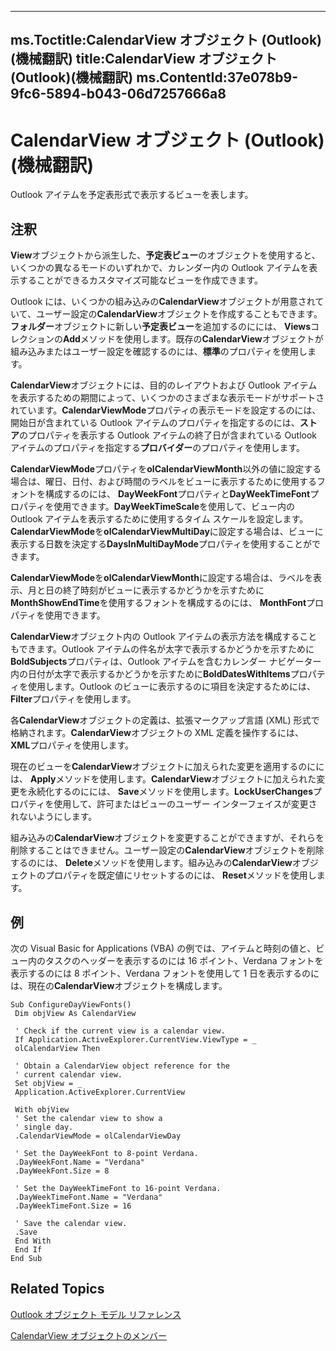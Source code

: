 

---
ms.Toctitle:CalendarView オブジェクト (Outlook)(機械翻訳)
title:CalendarView オブジェクト (Outlook)(機械翻訳)
ms.ContentId:37e078b9-9fc6-5894-b043-06d7257666a8
---
# CalendarView オブジェクト (Outlook)(機械翻訳)




Outlook アイテムを予定表形式で表示するビューを表します。

## 注釈
**View**オブジェクトから派生した、**予定表ビュー**のオブジェクトを使用すると、いくつかの異なるモードのいずれかで、カレンダー内の Outlook アイテムを表示することができるカスタマイズ可能なビューを作成できます。



Outlook には、いくつかの組み込みの**CalendarView**オブジェクトが用意されていて、ユーザー設定の**CalendarView**オブジェクトを作成することもできます。**フォルダー**オブジェクトに新しい**予定表ビュー**を追加するのにには、 **Views**コレクションの**Add**メソッドを使用します。既存の**CalendarView**オブジェクトが組み込みまたはユーザー設定を確認するのには、**標準**のプロパティを使用します。



**CalendarView**オブジェクトには、目的のレイアウトおよび Outlook アイテムを表示するための期間によって、いくつかのさまざまな表示モードがサポートされています。**CalendarViewMode**プロパティの表示モードを設定するのには、開始日が含まれている Outlook アイテムのプロパティを指定するのには、**ストア**のプロパティを表示する Outlook アイテムの終了日が含まれている Outlook アイテムのプロパティを指定する**プロバイダー**のプロパティを使用します。



**CalendarViewMode**プロパティを**olCalendarViewMonth**以外の値に設定する場合は、曜日、日付、および時間のラベルをビューに表示するために使用するフォントを構成するのには、 **DayWeekFont**プロパティと**DayWeekTimeFont**プロパティを使用できます。**DayWeekTimeScale**を使用して、ビュー内の Outlook アイテムを表示するために使用するタイム スケールを設定します。**CalendarViewMode**を**olCalendarViewMultiDay**に設定する場合は、ビューに表示する日数を決定する**DaysInMultiDayMode**プロパティを使用することができます。



**CalendarViewMode**を**olCalendarViewMonth**に設定する場合は、ラベルを表示、月と日の終了時刻がビューに表示するかどうかを示すために**MonthShowEndTime**を使用するフォントを構成するのには、 **MonthFont**プロパティを使用できます。



**CalendarView**オブジェクト内の Outlook アイテムの表示方法を構成することもできます。Outlook アイテムの件名が太字で表示するかどうかを示すために**BoldSubjects**プロパティは、Outlook アイテムを含むカレンダー ナビゲーター内の日付が太字で表示するかどうかを示すために**BoldDatesWithItems**プロパティを使用します。Outlook のビューに表示するのに項目を決定するためには、 **Filter**プロパティを使用します。



各**CalendarView**オブジェクトの定義は、拡張マークアップ言語 (XML) 形式で格納されます。**CalendarView**オブジェクトの XML 定義を操作するには、 **XML**プロパティを使用します。



現在のビューを**CalendarView**オブジェクトに加えられた変更を適用するのにには、 **Apply**メソッドを使用します。**CalendarView**オブジェクトに加えられた変更を永続化するのにには、 **Save**メソッドを使用します。**LockUserChanges**プロパティを使用して、許可またはビューのユーザー インターフェイスが変更されないようにします。



組み込みの**CalendarView**オブジェクトを変更することができますが、それらを削除することはできません。ユーザー設定の**CalendarView**オブジェクトを削除するのには、 **Delete**メソッドを使用します。組み込みの**CalendarView**オブジェクトのプロパティを既定値にリセットするのには、 **Reset**メソッドを使用します。



## 例
次の Visual Basic for Applications (VBA) の例では、アイテムと時刻の値と、ビュー内のタスクのヘッダーを表示するのには 16 ポイント、Verdana フォントを表示するのには 8 ポイント、Verdana フォントを使用して 1 日を表示するのには、現在の**CalendarView**オブジェクトを構成します。

```sourcecode
Sub ConfigureDayViewFonts() 
 Dim objView As CalendarView 
 
 ' Check if the current view is a calendar view. 
 If Application.ActiveExplorer.CurrentView.ViewType = _ 
 olCalendarView Then 
 
 ' Obtain a CalendarView object reference for the 
 ' current calendar view. 
 Set objView = _ 
 Application.ActiveExplorer.CurrentView 
 
 With objView 
 ' Set the calendar view to show a 
 ' single day. 
 .CalendarViewMode = olCalendarViewDay 
 
 ' Set the DayWeekFont to 8-point Verdana. 
 .DayWeekFont.Name = "Verdana" 
 .DayWeekFont.Size = 8 
 
 ' Set the DayWeekTimeFont to 16-point Verdana. 
 .DayWeekTimeFont.Name = "Verdana" 
 .DayWeekTimeFont.Size = 16 
 
 ' Save the calendar view. 
 .Save 
 End With 
 End If 
End Sub 

```




## Related Topics

[Outlook オブジェクト モデル リファレンス](73221b13-d8d8-99b8-3394-b95dbbfd5ddc.md)

[CalendarView オブジェクトのメンバー](c8ee2de7-d65c-90b2-0d63-5fa584c7c500.md)




